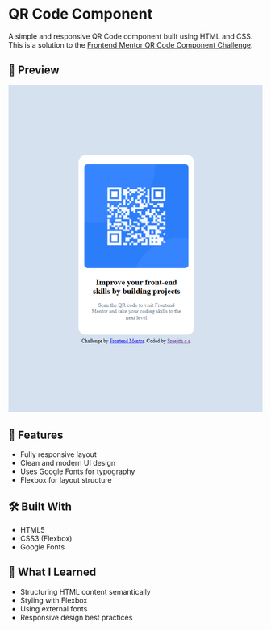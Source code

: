 # QR Code Component

A simple and responsive QR Code component built using HTML and CSS. This is a solution to the [Frontend Mentor QR Code Component Challenge](https://www.frontendmentor.io/challenges/qr-code-component-iux_sIO_H).

## 📸 Preview

![QR Code Component Screenshot](./qr-code-component-main/qrcode_scrnshot.png)


## 🚀 Features

- Fully responsive layout
- Clean and modern UI design
- Uses Google Fonts for typography
- Flexbox for layout structure

## 🛠️ Built With

- HTML5
- CSS3 (Flexbox)
- Google Fonts

## 🎯 What I Learned

- Structuring HTML content semantically
- Styling with Flexbox
- Using external fonts
- Responsive design best practices
